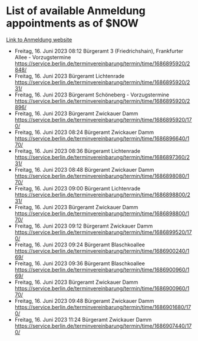 # List of available Anmeldung appointments as of $NOW
[Link to Anmeldung website](https://service.berlin.de/terminvereinbarung/termin/tag.php?termin=1&anliegen[]=120686&dienstleisterlist=122210,122217,327316,122219,327312,122227,327314,122231,327346,122243,327348,122254,122252,329742,122260,329745,122262,329748,122271,327278,122273,327274,122277,327276,330436,122280,327294,122282,327290,122284,327292,122291,327270,122285,327266,122286,327264,122296,327268,150230,329760,122297,327286,122294,327284,122312,329763,122314,329775,122304,327330,122311,327334,122309,327332,317869,122281,327352,122279,329772,122283,122276,327324,122274,327326,122267,329766,122246,327318,122251,327320,122257,327322,122208,327298,122226,327300&herkunft=http%3A%2F%2Fservice.berlin.de%2Fdienstleistung%2F120686%2F)
- Freitag, 16. Juni 2023 08:12 Bürgeramt 3 (Friedrichshain), Frankfurter Allee - Vorzugstermine https://service.berlin.de/terminvereinbarung/termin/time/1686895920/2848/
- Freitag, 16. Juni 2023  Bürgeramt Lichtenrade https://service.berlin.de/terminvereinbarung/termin/time/1686895920/231/
- Freitag, 16. Juni 2023  Bürgeramt Schöneberg - Vorzugstermine https://service.berlin.de/terminvereinbarung/termin/time/1686895920/2896/
- Freitag, 16. Juni 2023  Bürgeramt Zwickauer Damm https://service.berlin.de/terminvereinbarung/termin/time/1686895920/170/
- Freitag, 16. Juni 2023 08:24 Bürgeramt Zwickauer Damm https://service.berlin.de/terminvereinbarung/termin/time/1686896640/170/
- Freitag, 16. Juni 2023 08:36 Bürgeramt Lichtenrade https://service.berlin.de/terminvereinbarung/termin/time/1686897360/231/
- Freitag, 16. Juni 2023 08:48 Bürgeramt Zwickauer Damm https://service.berlin.de/terminvereinbarung/termin/time/1686898080/170/
- Freitag, 16. Juni 2023 09:00 Bürgeramt Lichtenrade https://service.berlin.de/terminvereinbarung/termin/time/1686898800/231/
- Freitag, 16. Juni 2023  Bürgeramt Zwickauer Damm https://service.berlin.de/terminvereinbarung/termin/time/1686898800/170/
- Freitag, 16. Juni 2023 09:12 Bürgeramt Zwickauer Damm https://service.berlin.de/terminvereinbarung/termin/time/1686899520/170/
- Freitag, 16. Juni 2023 09:24 Bürgeramt Blaschkoallee https://service.berlin.de/terminvereinbarung/termin/time/1686900240/169/
- Freitag, 16. Juni 2023 09:36 Bürgeramt Blaschkoallee https://service.berlin.de/terminvereinbarung/termin/time/1686900960/169/
- Freitag, 16. Juni 2023  Bürgeramt Zwickauer Damm https://service.berlin.de/terminvereinbarung/termin/time/1686900960/170/
- Freitag, 16. Juni 2023 09:48 Bürgeramt Zwickauer Damm https://service.berlin.de/terminvereinbarung/termin/time/1686901680/170/
- Freitag, 16. Juni 2023 11:24 Bürgeramt Zwickauer Damm https://service.berlin.de/terminvereinbarung/termin/time/1686907440/170/
